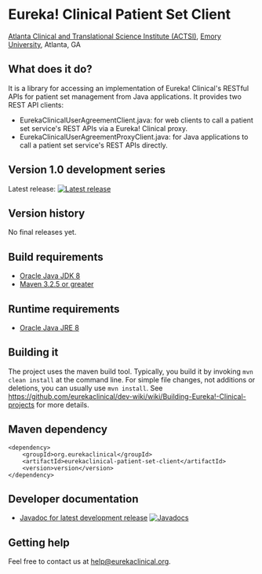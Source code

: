 # Eureka! Clinical Patient Set Client
[Atlanta Clinical and Translational Science Institute (ACTSI)](http://www.actsi.org), [Emory University](http://www.emory.edu), Atlanta, GA

## What does it do?
It is a library for accessing an implementation of Eureka! Clinical's RESTful APIs for patient set management from Java applications. It provides two REST API clients:

* EurekaClinicalUserAgreementClient.java: for web clients to call a patient set service's REST APIs via a Eureka! Clinical proxy.
* EurekaClinicalUserAgreementProxyClient.java: for Java applications to call a patient set service's REST APIs directly.

## Version 1.0 development series
Latest release: [![Latest release](https://maven-badges.herokuapp.com/maven-central/org.eurekaclinical/eurekaclinical-patient-set-client/badge.svg)](https://maven-badges.herokuapp.com/maven-central/org.eurekaclinical//eurekaclinical-patient-set-client)

## Version history
No final releases yet.

## Build requirements
* [Oracle Java JDK 8](http://www.oracle.com/technetwork/java/javase/overview/index.html)
* [Maven 3.2.5 or greater](https://maven.apache.org)

## Runtime requirements
* [Oracle Java JRE 8](http://www.oracle.com/technetwork/java/javase/overview/index.html)

## Building it
The project uses the maven build tool. Typically, you build it by invoking `mvn clean install` at the command line. For simple file changes, not additions or deletions, you can usually use `mvn install`. See https://github.com/eurekaclinical/dev-wiki/wiki/Building-Eureka!-Clinical-projects for more details.

## Maven dependency
```
<dependency>
    <groupId>org.eurekaclinical</groupId>
    <artifactId>eurekaclinical-patient-set-client</artifactId>
    <version>version</version>
</dependency>
```

## Developer documentation
* [Javadoc for latest development release](http://javadoc.io/doc/org.eurekaclinical/eurekaclinical-patient-set-client) [![Javadocs](http://javadoc.io/badge/org.eurekaclinical/eurekaclinical-patient-set-client.svg)](http://javadoc.io/doc/org.eurekaclinical/eurekaclinical-patient-set-client)

## Getting help
Feel free to contact us at help@eurekaclinical.org.
